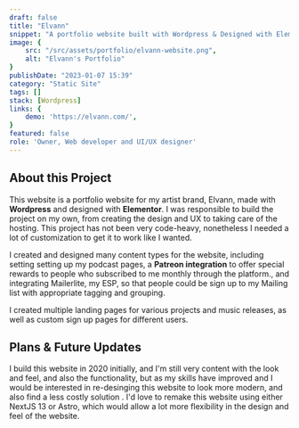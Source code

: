```yaml
---
draft: false
title: "Elvann"
snippet: "A portfolio website built with Wordpress & Designed with Elementor."
image: {
    src: "/src/assets/portfolio/elvann-website.png",
    alt: "Elvann's Portfolio"
}
publishDate: "2023-01-07 15:39"
category: "Static Site"
tags: []
stack: [Wordpress]
links: {
    demo: 'https://elvann.com/',
}
featured: false
role: 'Owner, Web developer and UI/UX designer'
---
```


## About this Project

This website is a portfolio website for my artist brand, Elvann, made with **Wordpress** and designed with **Elementor**.  I was responsible to build the project on my own, from creating the design and UX to taking care of the hosting.  This project has not been very code-heavy, nonetheless I needed a lot of customization to get it to work like I wanted.

I created and designed many content types for the website, including setting setting up my podcast pages, a **Patreon integration** to offer special rewards to people who subscribed to me monthly through the platform., and integrating Mailerlite, my ESP, so that people could be sign up to my Mailing list with appropriate tagging and grouping.

I created multiple landing pages for various projects and music releases, as well as custom sign up pages for different users.

## Plans & Future Updates

I build this website in 2020 initially, and I'm still very content with the look and feel, and also the functionality, but as my skills have improved and I would be interested in re-desinging this website to look more modern, and also find a less costly solution .  I'd love to remake this website using either NextJS 13 or Astro, which would allow a lot more flexibility in the design and feel of the website.